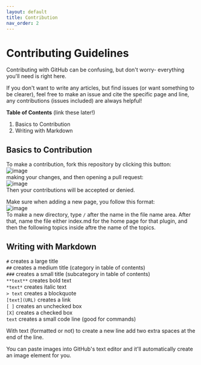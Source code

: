 ```yaml
---
layout: default
title: Contribution
nav_order: 2
---
```


# Contributing Guidelines

Contributing with GitHub can be confusing, but don't worry- everything you'll need is right here.  
  
If you don't want to write any articles, but find issues (or want something to be clearer), feel free to make an issue and cite the specific page and line, any contributions (issues included) are always helpful!  

**Table of Contents** (link these later!)
1. Basics to Contribution
2. Writing with Markdown

## Basics to Contribution
  
To make a contribution, fork this repository by clicking this button:  
![image](https://user-images.githubusercontent.com/118416443/217351326-ae605593-c4b9-46e5-8b9a-79ef4c429da0.png)  
making your changes, and then opening a pull request:  
![image](https://user-images.githubusercontent.com/118416443/217351528-eba81f78-988a-4448-80a7-fa265405c058.png)  
Then your contributions will be accepted or denied.  
  
Make sure when adding a new page, you follow this format:  
![image](https://user-images.githubusercontent.com/118416443/217354816-06dcb158-d89d-4f7a-9e50-bb32bd092d67.png)  
To make a new directory, type `/` after the name in the file name area. After that, name the file either index.md for the home page for that plugin, and then the following topics inside aftre the name of the topics.  

  
## Writing with Markdown
  
`#` creates a large title  
`##` creates a medium title (category in table of contents)  
`###` creates a small title (subcategory in table of contents)  
`**text**` creates bold text  
`*text*` creates italic text  
`> text` creates a blockquote  
`[text](URL)` creates a link  
`[ ]` creates an unchecked box  
`[X]` creates a checked box  
``text`` creates a small code line (good for commands)  

With text (formatted or not) to create a new line add two extra spaces at the end of the line.

You can paste images into GitHub's text editor and it'll automatically create an image element for you.
